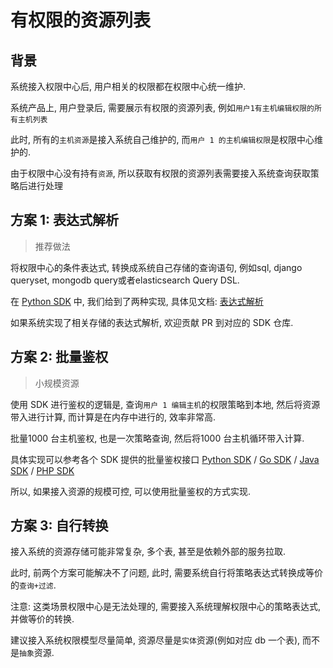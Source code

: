 # 有权限的资源列表

## 背景

系统接入权限中心后, 用户相关的权限都在权限中心统一维护. 

系统产品上, 用户登录后, 需要展示有权限的资源列表, 例如`用户1有主机编辑权限的所有主机列表`

此时, 所有的`主机资源`是接入系统自己维护的, 而`用户 1 的主机编辑权限`是权限中心维护的.

由于权限中心没有持有`资源`, 所以获取有权限的资源列表需要接入系统查询获取策略后进行处理

## 方案 1: 表达式解析

> 推荐做法

将权限中心的条件表达式, 转换成系统自己存储的查询语句, 例如sql, django queryset, mongodb query或者elasticsearch Query DSL. 

在 [Python SDK](https://github.com/TencentBlueKing/iam-python-sdk/tree/master/iam/contrib/converter) 中, 我们给到了两种实现, 具体见文档: [表达式解析](../../Reference/Expression/03-Translate.md)

如果系统实现了相关存储的表达式解析, 欢迎贡献 PR 到对应的 SDK 仓库.

## 方案 2: 批量鉴权

> 小规模资源

使用 SDK 进行鉴权的逻辑是, 查询`用户 1 编辑主机`的权限策略到本地, 然后将资源带入进行计算, 而计算是在内存中进行的, 效率非常高.

批量1000 台主机鉴权, 也是一次策略查询, 然后将1000 台主机循环带入计算.

具体实现可以参考各个 SDK 提供的批量鉴权接口 [Python SDK](../../Reference/SDK/01-PythonSDK.md) / [Go SDK](../../Reference/SDK/02-GoSDK.md) / [Java SDK](../../Reference/SDK/03-JavaSDK.md) / [PHP SDK](../../Reference/SDK/05-PHPSDK.md)

所以, 如果接入资源的规模可控, 可以使用批量鉴权的方式实现.

## 方案 3: 自行转换

接入系统的资源存储可能非常复杂, 多个表, 甚至是依赖外部的服务拉取.

此时, 前两个方案可能解决不了问题, 此时, 需要系统自行将策略表达式转换成等价的`查询+过滤`.

注意: 这类场景权限中心是无法处理的, 需要接入系统理解权限中心的策略表达式, 并做等价的转换. 

建议接入系统权限模型尽量简单, 资源尽量是`实体`资源(例如对应 db 一个表), 而不是`抽象`资源.

